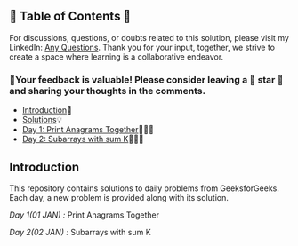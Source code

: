 ## 📜 Table of Contents 📜

For discussions, questions, or doubts related to this solution, please visit my LinkedIn: [Any Questions](https://www.linkedin.com/in/het-patel-8b110525a/). Thank you for your input, together, we strive to create a space where learning is a collaborative endeavor.

### 🔮Your feedback is valuable! Please consider leaving a 🌟 star 🌟 and sharing your thoughts in the comments.

- [Introduction](https://github.com/Hunterdii/GeeksforGeeks-POTD/blob/main/README.md)📝
- [Solutions](https://github.com/Hunterdii/GeeksforGeeks-POTD/tree/main/January%202026%20GFG%20SOLUTION)💡
- [Day 1: Print Anagrams Together](https://github.com/Hunterdii/GeeksforGeeks-POTD/blob/main/January%202025%20GFG%20SOLUTION/01(Jan)%20Print%20Anagrams%20Together.md)🔡👥🤝
- [Day 2: Subarrays with sum K](https://github.com/Hunterdii/GeeksforGeeks-POTD/blob/main/January%202025%20GFG%20SOLUTION/02(Jan)%20Subarrays%20with%20sum%20K.md)🔢➕🎯

  
## Introduction

This repository contains solutions to daily problems from GeeksforGeeks. Each day, a new problem is provided along with its solution.

*Day 1(01 JAN) :* Print Anagrams Together

*Day 2(02 JAN) :* Subarrays with sum K 
